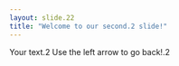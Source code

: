 ```yaml
---
layout: slide.22
title: "Welcome to our second.2 slide!"
---
```

Your text.2
Use the left arrow to go back!.2
